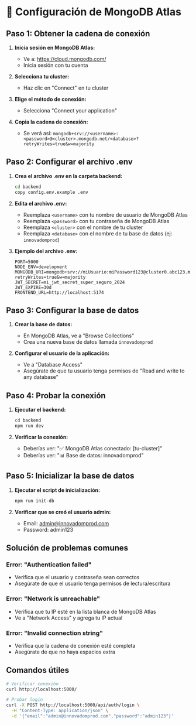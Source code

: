 # 🚀 Configuración de MongoDB Atlas

## Paso 1: Obtener la cadena de conexión

1. **Inicia sesión en MongoDB Atlas:**
   - Ve a: https://cloud.mongodb.com/
   - Inicia sesión con tu cuenta

2. **Selecciona tu cluster:**
   - Haz clic en "Connect" en tu cluster

3. **Elige el método de conexión:**
   - Selecciona "Connect your application"

4. **Copia la cadena de conexión:**
   - Se verá así: `mongodb+srv://<username>:<password>@<cluster>.mongodb.net/<database>?retryWrites=true&w=majority`

## Paso 2: Configurar el archivo .env

1. **Crea el archivo .env en la carpeta backend:**
   ```bash
   cd backend
   copy config.env.example .env
   ```

2. **Edita el archivo .env:**
   - Reemplaza `<username>` con tu nombre de usuario de MongoDB Atlas
   - Reemplaza `<password>` con tu contraseña de MongoDB Atlas
   - Reemplaza `<cluster>` con el nombre de tu cluster
   - Reemplaza `<database>` con el nombre de tu base de datos (ej: `innovadomprod`)

3. **Ejemplo del archivo .env:**
   ```env
   PORT=5000
   NODE_ENV=development
   MONGODB_URI=mongodb+srv://miUsuario:miPassword123@cluster0.abc123.mongodb.net/innovadomprod?retryWrites=true&w=majority
   JWT_SECRET=mi_jwt_secret_super_seguro_2024
   JWT_EXPIRE=30d
   FRONTEND_URL=http://localhost:5174
   ```

## Paso 3: Configurar la base de datos

1. **Crear la base de datos:**
   - En MongoDB Atlas, ve a "Browse Collections"
   - Crea una nueva base de datos llamada `innovadomprod`

2. **Configurar el usuario de la aplicación:**
   - Ve a "Database Access"
   - Asegúrate de que tu usuario tenga permisos de "Read and write to any database"

## Paso 4: Probar la conexión

1. **Ejecutar el backend:**
   ```bash
   cd backend
   npm run dev
   ```

2. **Verificar la conexión:**
   - Deberías ver: "✅ MongoDB Atlas conectado: [tu-cluster]"
   - Deberías ver: "📊 Base de datos: innovadomprod"

## Paso 5: Inicializar la base de datos

1. **Ejecutar el script de inicialización:**
   ```bash
   npm run init-db
   ```

2. **Verificar que se creó el usuario admin:**
   - Email: admin@innovadomprod.com
   - Password: admin123

## Solución de problemas comunes

### Error: "Authentication failed"
- Verifica que el usuario y contraseña sean correctos
- Asegúrate de que el usuario tenga permisos de lectura/escritura

### Error: "Network is unreachable"
- Verifica que tu IP esté en la lista blanca de MongoDB Atlas
- Ve a "Network Access" y agrega tu IP actual

### Error: "Invalid connection string"
- Verifica que la cadena de conexión esté completa
- Asegúrate de que no haya espacios extra

## Comandos útiles

```bash
# Verificar conexión
curl http://localhost:5000/

# Probar login
curl -X POST http://localhost:5000/api/auth/login \
  -H "Content-Type: application/json" \
  -d '{"email":"admin@innovadomprod.com","password":"admin123"}'
```
